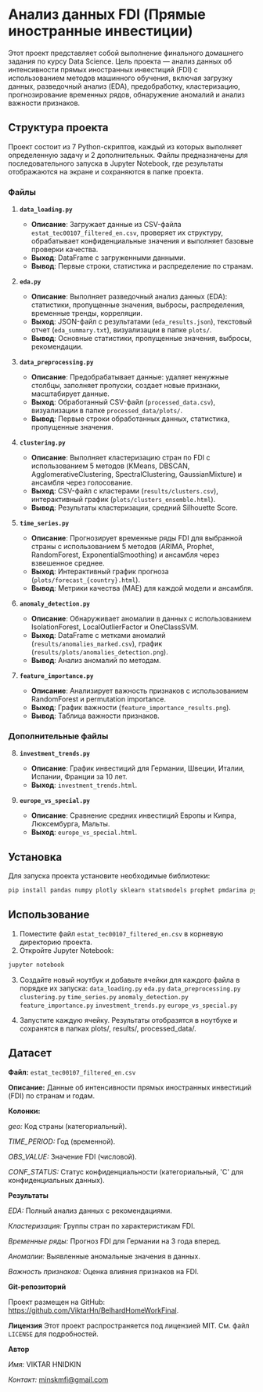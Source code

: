 # Анализ данных FDI (Прямые иностранные инвестиции)

Этот проект представляет собой выполнение финального домашнего задания по курсу Data Science. Цель проекта — анализ данных об интенсивности прямых иностранных инвестиций (FDI) с использованием методов машинного обучения, включая загрузку данных, разведочный анализ (EDA), предобработку, кластеризацию, прогнозирование временных рядов, обнаружение аномалий и анализ важности признаков.

## Структура проекта

Проект состоит из 7 Python-скриптов, каждый из которых выполняет определенную задачу и 2 дополнительных. Файлы предназначены для последовательного запуска в Jupyter Notebook, где результаты отображаются на экране и сохраняются в папке проекта.

### Файлы

1. **`data_loading.py`**
   - **Описание**: Загружает данные из CSV-файла `estat_tec00107_filtered_en.csv`, проверяет их структуру, обрабатывает конфиденциальные значения и выполняет базовые проверки качества.
   - **Выход**: DataFrame с загруженными данными.
   - **Вывод**: Первые строки, статистика и распределение по странам.

2. **`eda.py`**
   - **Описание**: Выполняет разведочный анализ данных (EDA): статистики, пропущенные значения, выбросы, распределения, временные тренды, корреляции.
   - **Выход**: JSON-файл с результатами (`eda_results.json`), текстовый отчет (`eda_summary.txt`), визуализации в папке `plots/`.
   - **Вывод**: Основные статистики, пропущенные значения, выбросы, рекомендации.

3. **`data_preprocessing.py`**
   - **Описание**: Предобрабатывает данные: удаляет ненужные столбцы, заполняет пропуски, создает новые признаки, масштабирует данные.
   - **Выход**: Обработанный CSV-файл (`processed_data.csv`), визуализации в папке `processed_data/plots/`.
   - **Вывод**: Первые строки обработанных данных, статистика, пропущенные значения.

4. **`clustering.py`**
   - **Описание**: Выполняет кластеризацию стран по FDI с использованием 5 методов (KMeans, DBSCAN, AgglomerativeClustering, SpectralClustering, GaussianMixture) и ансамбля через голосование.
   - **Выход**: CSV-файл с кластерами (`results/clusters.csv`), интерактивный график (`plots/clusters_ensemble.html`).
   - **Вывод**: Результаты кластеризации, средний Silhouette Score.

5. **`time_series.py`**
   - **Описание**: Прогнозирует временные ряды FDI для выбранной страны с использованием 5 методов (ARIMA, Prophet, RandomForest, ExponentialSmoothing) и ансамбля через взвешенное среднее.
   - **Выход**: Интерактивный график прогноза (`plots/forecast_{country}.html`).
   - **Вывод**: Метрики качества (MAE) для каждой модели и ансамбля.

6. **`anomaly_detection.py`**
   - **Описание**: Обнаруживает аномалии в данных с использованием IsolationForest, LocalOutlierFactor и OneClassSVM.
   - **Выход**: DataFrame с метками аномалий (`results/anomalies_marked.csv`), график (`results/plots/anomalies_detection.png`).
   - **Вывод**: Анализ аномалий по методам.

7. **`feature_importance.py`**
   - **Описание**: Анализирует важность признаков с использованием RandomForest и permutation importance.
   - **Выход**: График важности (`feature_importance_results.png`).
   - **Вывод**: Таблица важности признаков.

### Дополнительные файлы

8. **`investment_trends.py`**  
   - **Описание**: График инвестиций для Германии, Швеции, Италии, Испании, Франции за 10 лет.  
   - **Выход**: `investment_trends.html`.  

9. **`europe_vs_special.py`**  
   - **Описание**: Сравнение средних инвестиций Европы и Кипра, Люксембурга, Мальты.  
   - **Выход**: `europe_vs_special.html`.
## Установка

Для запуска проекта установите необходимые библиотеки:
```bash
pip install pandas numpy plotly sklearn statsmodels prophet pmdarima pyyaml scipy
```

## Использование
1. Поместите файл `estat_tec00107_filtered_en.csv` в корневую директорию проекта.
2. Откройте Jupyter Notebook:
```bash 
jupyter notebook
```
3. Создайте новый ноутбук и добавьте ячейки для каждого файла в порядке их запуска:
`data_loading.py`
`eda.py`
`data_preprocessing.py`
`clustering.py`
`time_series.py`
`anomaly_detection.py`
`feature_importance.py`
`investment_trends.py`
`europe_vs_special.py`

4. Запустите каждую ячейку. Результаты отобразятся в ноутбуке и сохранятся в папках plots/, results/, processed_data/.

## Датасет

**Файл:** `estat_tec00107_filtered_en.csv`

**Описание:** Данные об интенсивности прямых иностранных инвестиций (FDI) по странам и годам.

**Колонки:**

*geo:* Код страны (категориальный).

*TIME_PERIOD:* Год (временной).

*OBS_VALUE:* Значение FDI (числовой).

*CONF_STATUS:* Статус конфиденциальности (категориальный, 'C' для конфиденциальных данных).

**Результаты**

*EDA:* Полный анализ данных с рекомендациями.

*Кластеризация:* Группы стран по характеристикам FDI.

*Временные ряды:* Прогноз FDI для Германии на 3 года вперед.

*Аномалии:* Выявленные аномальные значения в данных.

*Важность признаков:* Оценка влияния признаков на FDI.

**Git-репозиторий**

Проект размещен на GitHub: https://github.com/ViktarHn/BelhardHomeWorkFinal.

**Лицензия**
Этот проект распространяется под лицензией MIT. См. файл `LICENSE` для подробностей.

**Автор**

*Имя:* VIKTAR HNIDKIN

*Контакт:* minskmfi@gmail.com